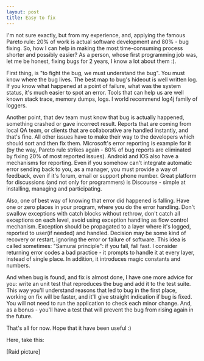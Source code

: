 ```yaml
---
layout: post
title: Easy to fix
---
```


I'm not sure exactly, but from my experience, and, applying the famous Pareto rule: 20% of work is actual software development and 80% - bug fixing. So, how I can help in making the most time-consuming process shorter and possibly easier? As a person, whose first programming job was, let me be honest, fixing bugs for 2 years, I know a lot about them :).

First thing, is "to fight the bug, we must understand the bug". You must know where the bug lives. The best map to bug's hideout is well written log. If you know what happened at a point of failure, what was the system status, it's much easier to spot an error. Tools that can help us are well known stack trace, memory dumps, logs. I world recommend log4j family of loggers.  

Another point, that dev team must know that bug is actually happened, something crashed or gave incorrect result. Reports that are coming from local QA team, or clients that are collaborative are handled instantly, and that's fine. All other issues have to make their way to the developers which should sort and then fix them. Microsoft's error reporting is example for it (by the way, Pareto rule strikes again - 80% of bug reports are eliminated by fixing 20% of most reported issues). Android and IOS also have a mechanisms for reporting. Even if you somehow can't integrate automatic error sending back to you, as a manager, you must provide a way of feedback, even if it's forum, email or support phone number. Great platform for discussions (and not only for programmers) is Discourse - simple at installing, managing and participating.

Also, one of best way of knowing that error did happened is falling. Have one or zero places in your program, where you do the error handling. Don't swallow exceptions with catch blocks without rethrow, don't catch all exceptions on each level, avoid using exception handling as flow control mechanism. Exception should be propagated to a layer where it's logged, reported to user(if needed) and handled. Decision may be some kind of recovery or restart, ignoring the error or failure of software. This idea is called sometimes: "Samurai principle": if you fall, fall fast. I consider returning error codes a bad practice - it prompts to handle it at every layer, instead of single place. In addition, it introduces magic constants and numbers. 

And when bug is found, and fix is almost done, I have one more advice for you: write an unit test that reproduces the bug and add it to the test suite. This way you'll understand reasons that led to bug in the first place, working on fix will be faster, and it'll give straight indication if bug is fixed. You will not need to run the application to check each minor change. And, as a bonus - you'll have a test that will prevent the bug from rising again in the future.

That's all for now. Hope that it have been useful :)

Here, take this:

[Raid picture]
